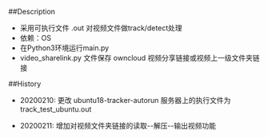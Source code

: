 ##Description
- 采用可执行文件 .out 对视频文件做track/detect处理
- 依赖：OS
- 在Python3环境运行main.py
- video_sharelink.py 文件保存 owncloud 视频分享链接或视频上一级文件夹链接 

##History
- 20200210:
更改 ubuntu18-tracker-autorun 服务器上的执行文件为track_test_ubuntu.out

- 20200211:
增加对视频文件夹链接的读取--解压--输出视频功能